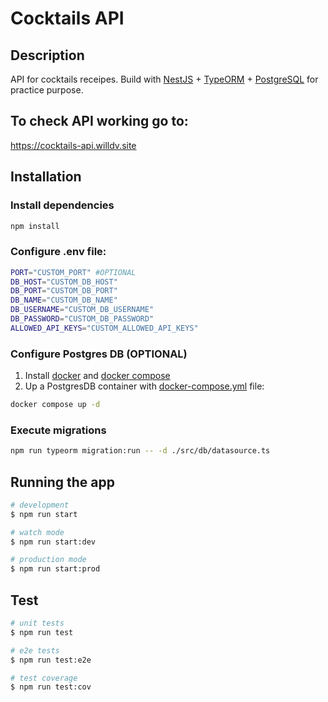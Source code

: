 # Cocktails API

## Description

API for cocktails receipes. Build with [NestJS](https://github.com/nestjs/nest) + [TypeORM](https://typeorm.io) + [PostgreSQL](https://www.postgresql.org) for practice purpose.

## To check API working go to:

https://cocktails-api.willdv.site

## Installation

### Install dependencies

```bash
npm install
```

### Configure .env file:

```bash
PORT="CUSTOM_PORT" #OPTIONAL
DB_HOST="CUSTOM_DB_HOST"
DB_PORT="CUSTOM_DB_PORT"
DB_NAME="CUSTOM_DB_NAME"
DB_USERNAME="CUSTOM_DB_USERNAME"
DB_PASSWORD="CUSTOM_DB_PASSWORD"
ALLOWED_API_KEYS="CUSTOM_ALLOWED_API_KEYS"
```

### Configure Postgres DB (OPTIONAL)

1. Install [docker](https://www.docker.com) and [docker compose](https://docs.docker.com/compose/install/)
2. Up a PostgresDB container with [docker-compose.yml](./docker-compose.yml) file:

```bash
docker compose up -d
```

### Execute migrations

```bash
npm run typeorm migration:run -- -d ./src/db/datasource.ts
```

## Running the app

```bash
# development
$ npm run start

# watch mode
$ npm run start:dev

# production mode
$ npm run start:prod
```

## Test

```bash
# unit tests
$ npm run test

# e2e tests
$ npm run test:e2e

# test coverage
$ npm run test:cov
```
